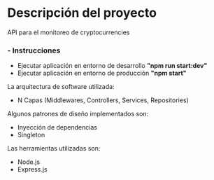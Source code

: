 # Descripción del proyecto

API para el monitoreo de cryptocurrencies

### - Instrucciones

- Ejecutar aplicación en entorno de desarrollo **"npm run start:dev"**
- Ejecutar aplicación en entorno de producción **"npm start"**

La arquitectura de software utilizada:

- N Capas (Middlewares, Controllers, Services, Repositories)

Algunos patrones de diseño implementados son:

- Inyección de dependencias
- Singleton

Las herramientas utilizadas son:

- Node.js
- Express.js